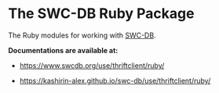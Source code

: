 

# The SWC-DB Ruby Package

The Ruby modules for working with [SWC-DB](https://www.swcdb.org).



**Documentations are available at:**

* https://www.swcdb.org/use/thriftclient/ruby/

* https://kashirin-alex.github.io/swc-db/use/thriftclient/ruby/

